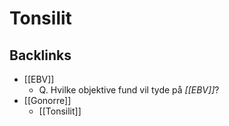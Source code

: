 # Tonsilit
## Backlinks
* [[EBV]]
	* Q. Hvilke objektive fund vil tyde på *[[EBV]]*? 
* [[Gonorre]]
	* [[Tonsilit]]

<!-- #anki/tag/med/Infectious #anki/deck/Medicine -->

<!-- {BearID:D7B1B333-442F-4C70-8875-7F064719B741-97624-0000B3C4184CC637} -->
